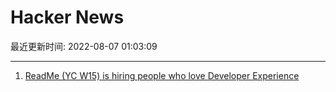 # Hacker News

最近更新时间: 2022-08-07 01:03:09

--- 
1. [ReadMe (YC W15) is hiring people who love Developer Experience](https://readme.com/careers) 
